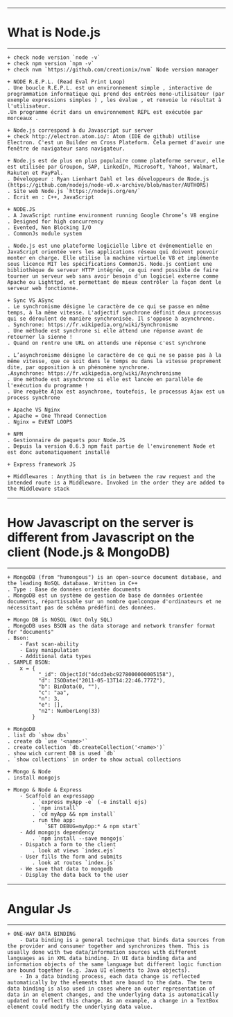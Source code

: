 ------------------------------------------------------
# What is Node.js
------------------------------------------------------

    + check node version `node -v`
    + check npm version `npm -v`
    + check nvm `https://github.com/creationix/nvm` Node version manager

    + NODE R.E.P.L. (Read Eval Print Loop)
    . Une boucle R.E.P.L. est un environnement simple , interactive de programmation informatique qui prend des entrées mono-utilisateur (par exemple expressions simples ) , les évalue , et renvoie le résultat à l'utilisateur.
    .Un programme écrit dans un environnement REPL est exécutée par morceaux .

    + Node.js correspond à du Javascript sur server
    + check http://electron.atom.io/: Atom (IDE de github) utilise Electron. C'est un Builder en Cross Plateform. Cela permet d'avoir une fenêtre de navigateur sans navigateur.

    + Node.js est de plus en plus populaire comme plateforme serveur, elle est utilisée par Groupon, SAP, LinkedIn, Microsoft, Yahoo!, Walmart, Rakuten et PayPal.
    . Développeur : Ryan Lienhart Dahl et les développeurs de Node.js (https://github.com/nodejs/node-v0.x-archive/blob/master/AUTHORS)
    . Site web Node.js `https://nodejs.org/en/`
    . Écrit en : C++, JavaScript

    + NODE.JS
    . A JavaScript runtime environment running Google Chrome’s V8 engine
    . Designed for high concurrency
    . Evented, Non Blocking I/O
    . CommonJs module system

    . Node.js est une plateforme logicielle libre et événementielle en JavaScript orientée vers les applications réseau qui doivent pouvoir monter en charge. Elle utilise la machine virtuelle V8 et implémente sous licence MIT les spécifications CommonJS. Node.js contient une bibliothèque de serveur HTTP intégrée, ce qui rend possible de faire tourner un serveur web sans avoir besoin d'un logiciel externe comme Apache ou Lighttpd, et permettant de mieux contrôler la façon dont le serveur web fonctionne.

    + Sync VS ASync
    . Le synchronisme désigne le caractère de ce qui se passe en même temps, à la même vitesse. L'adjectif synchrone définit deux processus qui se déroulent de manière synchronisée. Il s'oppose à asynchrone.
    . Synchrone: https://fr.wikipedia.org/wiki/Synchronisme
    . Une méthode est synchrone si elle attend une réponse avant de retourner la sienne !
    . Quand on rentre une URL on attends une réponse c'est synchrone

    . L’asynchronisme désigne le caractère de ce qui ne se passe pas à la même vitesse, que ce soit dans le temps ou dans la vitesse proprement dite, par opposition à un phénomène synchrone.
    .Asynchrone: https://fr.wikipedia.org/wiki/Asynchronisme
    . Une méthode est asynchrone si elle est lancée en parallèle de l'exécution du programme !
    . Une requête Ajax est asynchrone, toutefois, le processus Ajax est un process synchrone

    + Apache VS Nginx
    . Apache = One Thread Connection
    . Nginx = EVENT LOOPS

    + NPM
    . Gestionnaire de paquets pour Node.JS
    . Depuis la version 0.6.3 npm fait partie de l'environement Node et est donc automatiquement installé

    + Express framework JS 

    + Middlewares : Anything that is in between the raw request and the intended route is a Middleware. Invoked in the order they are added to the Middleware stack

    
------------------------------------------------------
# How Javascript on the server is different from Javascript on the client (Node.js & MongoDB)
------------------------------------------------------
    + MongoDB (from "humongous") is an open-source document database, and the leading NoSQL database. Written in C++
    . Type : Base de données orientée documents
    . MongoDB est un système de gestion de base de données orientée documents, répartissable sur un nombre quelconque d'ordinateurs et ne nécessitant pas de schéma prédéfini des données.

    + Mongo DB is NOSQL (Not Only SQL)
    . MongoDB uses BSON as the data storage and network transfer format for "documents"
    . Bson:
        - Fast scan-ability
        - Easy manipulation
        - Additional data types
    . SAMPLE BSON:
        x = {
              "_id": ObjectId("4dcd3ebc9278000000005158"),
              "d": ISODate("2011-05-13T14:22:46.777Z"),
              "b": BinData(0, ""),
              "c": "aa",
              "n": 3,
              "e": [],
              "n2": NumberLong(33)
            }

    + MongoDB
    . list db `show dbs`
    . create db `use '<name>'`
    . create collection `db.createCollection('<name>')`
    . show wich current DB is used `db`
    . `show collections` in order to show actual collections

    + Mongo & Node
    . install mongojs

    + Mongo & Node & Express
        - Scaffold an expressapp
            . `express myApp -e` (-e install ejs)
            . `npm install`
            . `cd myApp && npm install`
            . run the app:
                `SET DEBUG=myApp:* & npm start`
        - Add mongojs dependency
            . `npm install --save mongojs`
        - Dispatch a form to the client
            . look at views `index.ejs`
        - User fills the form and submits
            . look at routes `index.js`
        - We save that data to mongodb
        - Display the data back to the user


------------------------------------------------------
# Angular Js
------------------------------------------------------
    + ONE-WAY DATA BINDING
        - Data binding is a general technique that binds data sources from the provider and consumer together and synchronizes them. This is usually done with two data/information sources with different languages as in XML data binding. In UI data binding data and information objects of the same language but different logic function are bound together (e.g. Java UI elements to Java objects).
        - In a data binding process, each data change is reflected automatically by the elements that are bound to the data. The term data binding is also used in cases where an outer representation of data in an element changes, and the underlying data is automatically updated to reflect this change. As an example, a change in a TextBox element could modify the underlying data value.
